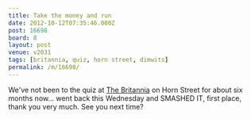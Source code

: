 ```yaml
---
title: Take the money and run
date: 2012-10-12T07:35:46.000Z
post: 16698
board: 8
layout: post
venue: v2031
tags: [britannia, quiz, horn street, dimwits]
permalink: /m/16698/
---
```

We've not been to the quiz at <a href="/wiki/britannia">The Britannia</a> on Horn Street for about six months now... went back this Wednesday and SMASHED IT, first place, thank you very much. See you next time?

